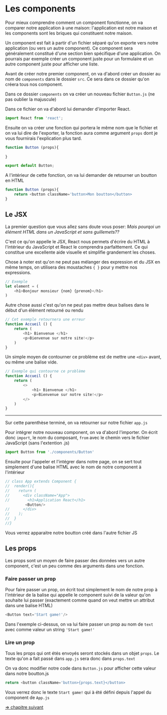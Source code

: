 # Les components

Pour mieux comprendre comment un component fonctionne, on va comparer notre application à une maison: l'application est notre maison et les components sont les briques qui constituent notre maison.

Un component est fait à partir d'un fichier séparé qu'on exporte vers notre application (ou vers un autre component). Ce component sera généralement constitué d'une section bien spécifique d'une application. On pourrais par exemple créer un component juste pour un formulaire et un autre component juste pour afficher une liste.

Avant de créer notre premier component, on va d'abord créer un dossier au nom de `components` dans le dossier `src`. Ce sera dans ce dossier qu'on créera tous nos component.

Dans ce dossier `components` on va créer un nouveau fichier `Button.js` (ne pas oublier la majuscule)

Dans ce fichier on va d'abord lui demander d'importer React.

```js
import React from 'react';
```

Ensuite on va créer une fonction qui portera le même nom que le fichier et on va lui dire de l'exporter, la fonction aura comme argument `props` dont je vous fournirais l'explication plus tard.

```js
function Button (props){
	
}

export default Button;
```

A l'intérieur de cette fonction, on va lui demander de retourner un boutton en HTML

```js
function Button (props){
	return <button className='button>Mon boutton</button>
}
```



## Le JSX

La premier question que vous allez sans doute vous poser: *Mais pourqoi un élément HTML dans un JavaScript et sans guillemets??*

C'est ce qu'on appelle le JSX, React nous permets d'écrire du HTML à l'intérieur du JavaScript et React le comprendra parfaittement. Ce qui constitue une excellente aide visuelle et simplifie grandement les choses.

Chose à noter est qu'on ne peut pas mélanger des expression et du JSX en même temps, on utilisera des moustaches `{ }` pour y mettre nos expressions.

```js
// Exemple
let element = (
	<h1>Bonjour monsieur {nom} {prenom}</h1>
)
```

Autre chose aussi c'est qu'on ne peut pas mettre deux balises dans le début d'un élément retourné ou rendu

```js
// Cet exemple retournera une erreur
function Accueil () {
	return (
		<h1> Bienvenue </h1>
		<p>Bienvenue sur notre site!</p>
	)
}
```

Un simple moyen de contourner ce problème est de mettre une `<div>` avant, ou même une balise vide.

```js
// Exemple qui contourne ce problème
function Accueil () {
	return (
		<>
			<h1> Bienvenue </h1>
			<p>Bienvenue sur notre site!</p>
		</>
	)
}
```



---

Sur cette parenthèse terminé, on va retourner sur notre fichier `app.js`

Pour intégrer notre nouveau component, on va d'abord l'importer. On écrit donc `import`, le nom du composant, `from` avec le chemin vers le fichier JavaScript (sans l'extention .js)

```js
import Button from './components/Button'
```

Ensuite pour l'appeler et l'intégrer dans notre page, on se sert tout simplement d'une balise HTML avec le nom de notre component à l'intérieur

```js
// class App extends Component {
//  render(){
//    return (
//      <div className="App">
//        <h1>Application React</h1>
		 <Button/>
//      </div>
//    );
//  }
//}
```

Vous verrez apparaitre notre boutton créé dans l'autre fichier JS

## Les props

Les props sont un moyen de faire passer des données vers un autre component, c'est un peu comme des arguments dans une fonction.

### Faire passer un prop

Pour faire passer un prop, on écrit tout simplement le nom de notre prop à l'intérieur de la balise qui appelle le component suivi de la valeur qu'on souhaite lui passer (exactement comme quand on veut mettre un attribut dans une balise HTML)

```js
<Button text='Start game!'/>
```

Dans l'exemple ci-dessus, on va lui faire passer un prop au nom de `text` avec comme valeur un string `'Start game!'`

### Lire un prop

Tous les props qui ont étés envoyés seront stockés dans un objet `props`. Le texte qu'on a fait passé dans `app.js` sera donc dans `props.text`

On va donc modifier notre code dans `Button.js` pour afficher cette valeur dans notre boutton.js

```js
return <button className='button>{props.text}</button>
```

Vous verrez donc le texte `Start game!` qui à été défini depuis l'appel du component de `App.js`

[=> chapitre suivant](06-state.md)